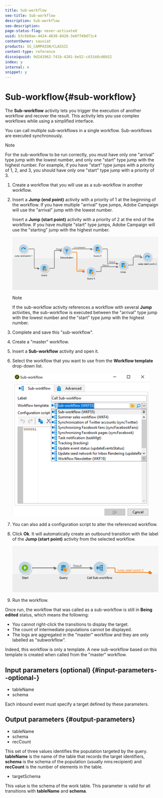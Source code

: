 ```yaml
---
title: Sub-workflow
seo-title: Sub-workflow
description: Sub-workflow
seo-description: 
page-status-flag: never-activated
uuid: b3cbb0ae-4424-4838-8428-3e8ff49d71c4
contentOwner: sauviat
products: SG_CAMPAIGN/CLASSIC
content-type: reference
discoiquuid: 9d241962-741b-4281-be52-c431ddcd6b52
index: y
internal: n
snippet: y
---
```


# Sub-workflow{#sub-workflow}

The **Sub-workflow** activity lets you trigger the execution of another workflow and recover the result. This activity lets you use complex workflows while using a simplified interface.

You can call multiple sub-workflows in a single workflow. Sub-workflows are executed synchronously.

>[!NOTE]
>
>For the sub-workflow to be run correctly, you must have only one "arrival" type jump with the lowest number, and only one "start" type jump with the highest number. For example, if you have "start" type jumps with a priority of 1, 2, and 3, you should have only one "start" type jump with a priority of 3.

1. Create a workflow that you will use as a sub-workflow in another workflow.
1. Insert a **Jump (end point)** activity with a priority of 1 at the beginning of the workflow. If you have multiple "arrival" type jumps, Adobe Campaign will use the "arrival" jump with the lowest number.

   Insert a **Jump (start point)** activity with a priority of 2 at the end of the workflow. If you have multiple "start" type jumps, Adobe Campaign will use the "starting" jump with the highest number.

   ![](assets/subworkflow_jumps.png)

   >[!NOTE]
   >
   >If the sub-workflow activity references a workflow with several **Jump** activities, the sub-workflow is executed between the "arrival" type jump with the lowest number and the "start" type jump with the highest number.

1. Complete and save this "sub-workflow".
1. Create a "master" workflow.
1. Insert a **Sub-workflow** activity and open it.
1. Select the workflow that you want to use from the **Workflow template** drop-down list.

   ![](assets/subworkflow_selection.png)

1. You can also add a configuration script to alter the referenced workflow.
1. Click **Ok**. It will automatically create an outbound transition with the label of the **Jump (start point)** activity from the selected workflow.

   ![](assets/subworkflow_outbound.png)

1. Run the workflow.

Once run, the workflow that was called as a sub-workflow is still in **Being edited** status, which means the following:

* You cannot right-click the transitions to display the target.
* The count of intermediate populations cannot be displayed.
* The logs are aggregated in the "master" workflow and they are only labelled as "subworkflow".

Indeed, this workflow is only a template. A new sub-workflow based on this template is created when called from the "master" workflow.

## Input parameters (optional) {#input-parameters--optional-}

* tableName
* schema

Each inbound event must specify a target defined by these parameters.

## Output parameters {#output-parameters}

* tableName
* schema
* recCount

This set of three values identifies the population targeted by the query. **tableName** is the name of the table that records the target identifiers, **schema** is the schema of the population (usually nms:recipient) and **recCount** is the number of elements in the table.

* targetSchema

This value is the schema of the work table. This parameter is valid for all transitions with **tableName** and **schema**.
